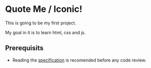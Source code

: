 # Quote Me / Iconic!

This is going to be my first project.

My goal in it is to learn html, css and js.

## Prerequisits

- Reading the [specification](specification/specification.md) is recomended before any code review.

